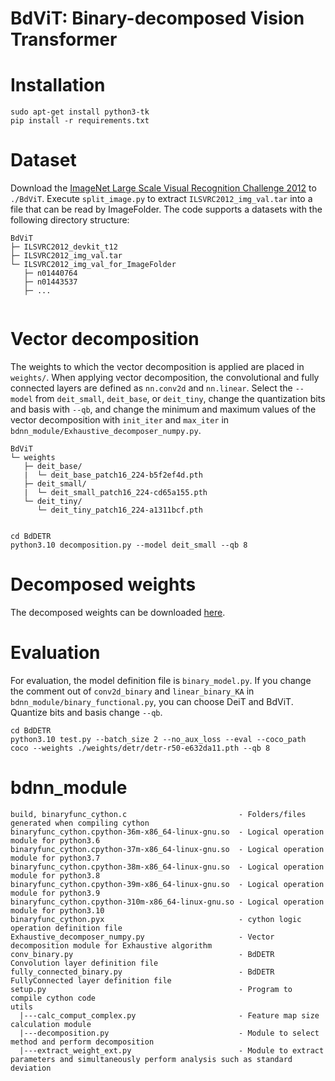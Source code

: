 # BdViT: Binary-decomposed Vision Transformer

# Installation
```
sudo apt-get install python3-tk
pip install -r requirements.txt   
```

# Dataset
Download the [ImageNet Large Scale Visual Recognition Challenge 2012](https://image-net.org/challenges/LSVRC/2012/) to `./BdViT`.
Execute `split_image.py` to extract `ILSVRC2012_img_val.tar` into a file that can be read by ImageFolder.
The code supports a datasets with the following directory structure:
```
BdViT
├─ ILSVRC2012_devkit_t12
├─ ILSVRC2012_img_val.tar
└─ ILSVRC2012_img_val_for_ImageFolder
   ├─ n01440764
   ├─ n01443537
   ├─ ...
   
```

# Vector decomposition
The weights to which the vector decomposition is applied are placed in `weights/`.
When applying vector decomposition, the convolutional and fully connected layers are defined as `nn.conv2d` and `nn.linear`.
Select the `--model` from `deit_small`, `deit_base`, or `deit_tiny`, change the quantization bits and basis with `--qb`, and change the minimum and maximum values ​​​​of the vector decomposition with `init_iter` and `max_iter` in `bdnn_module/Exhaustive_decomposer_numpy.py`.
```
BdViT
└─ weights
   ├─ deit_base/
   |  └─ deit_base_patch16_224-b5f2ef4d.pth
   ├─ deit_small/
   |  └─ deit_small_patch16_224-cd65a155.pth
   └─ deit_tiny/
      └─ deit_tiny_patch16_224-a1311bcf.pth
   
```
```
cd BdDETR
python3.10 decomposition.py --model deit_small --qb 8
```

# Decomposed weights
The decomposed weights can be downloaded [here](https://drive.google.com/file/d/1nSLbYJCZ_Dm0dO9xUBha6OXjCJlFhLVP/view?usp=sharing).

# Evaluation
For evaluation, the model definition file is `binary_model.py`.
If you change the comment out of `conv2d_binary` and `linear_binary_KA` in `bdnn_module/binary_functional.py`, you can choose DeiT and BdViT.
Quantize bits and basis change `--qb`.
```
cd BdDETR
python3.10 test.py --batch_size 2 --no_aux_loss --eval --coco_path coco --weights ./weights/detr/detr-r50-e632da11.pth --qb 8
```

# bdnn_module
```
build, binaryfunc_cython.c                         - Folders/files generated when compiling cython
binaryfunc_cython.cpython-36m-x86_64-linux-gnu.so  - Logical operation module for python3.6
binaryfunc_cython.cpython-37m-x86_64-linux-gnu.so  - Logical operation module for python3.7
binaryfunc_cython.cpython-38m-x86_64-linux-gnu.so  - Logical operation module for python3.8
binaryfunc_cython.cpython-39m-x86_64-linux-gnu.so  - Logical operation module for python3.9
binaryfunc_cython.cpython-310m-x86_64-linux-gnu.so - Logical operation module for python3.10
binaryfunc_cython.pyx                              - cython logic operation definition file
Exhaustive_decomposer_numpy.py                     - Vector decomposition module for Exhaustive algorithm
conv_binary.py                                     - BdDETR Convolution layer definition file
fully_connected_binary.py                          - BdDETR FullyConnected layer definition file
setup.py                                           - Program to compile cython code
utils 
  |---calc_comput_complex.py                       - Feature map size calculation module
  |---decomposition.py                             - Module to select method and perform decomposition
  |---extract_weight_ext.py                        - Module to extract parameters and simultaneously perform analysis such as standard deviation
```
